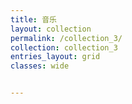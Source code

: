 ```yaml
---
title: 音乐
layout: collection
permalink: /collection_3/
collection: collection_3
entries_layout: grid
classes: wide


---
```


